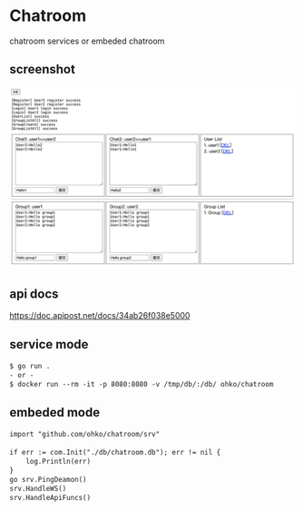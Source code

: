 # Chatroom

chatroom services or embeded chatroom

## screenshot

![screenshot](./screenshot.png)

## api docs

https://doc.apipost.net/docs/34ab26f038e5000

## service mode
```shell
$ go run .
- or -
$ docker run --rm -it -p 8080:8080 -v /tmp/db/:/db/ ohko/chatroom
```

## embeded mode
```golang
import "github.com/ohko/chatroom/srv"

if err := com.Init("./db/chatroom.db"); err != nil {
	log.Println(err)
}
go srv.PingDeamon()
srv.HandleWS()
srv.HandleApiFuncs()
```